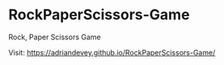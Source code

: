 # RockPaperScissors-Game
Rock, Paper Scissors Game

Visit: https://adriandevey.github.io/RockPaperScissors-Game/
